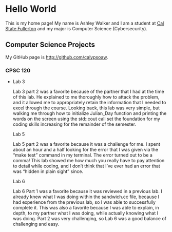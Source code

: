 # Hello World

This is my home page! My name is Ashley Walker and I am a student at [Cal State Fullerton](http://www.fullerton.edu/) and my major is Computer Science (Cybersecurity).

## Computer Science Projects

My GitHub page is http://github.com/calypsoaw.

### CPSC 120

* Lab 3
  
  Lab 3 part 2 was a favorite because of the partner that I had at the time of this lab. He explained to me thoroughly how to attack the problem, and it allowed me to appropriately retain the information that I needed to excel through the course. Looking back, this lab was very simple, but walking me through how to initialize Julian_Day function and printing the words on the screen using the std::cout call set the foundation for my coding skills increasing for the remainder of the semester.

  Lab 5 
  
  Lab 5 part 2 was a favorite because it was a challenge for me. I spent about an hour and a half looking for the error that I was given via the “make test” command in my terminal. The error turned out to be a comma! This lab showed me how much you really have to pay attention to detail while coding, and I don’t think that I’ve ever had an error that was “hidden in plain sight” since. 

  Lab 6

  Lab 6 Part 1 was a favorite because it was reviewed in a previous lab. I already knew what I was doing within the sandwich.cc file, because I had experience from the previous lab, so I was able to successfully complete it. This was also a favorite because I was able to explain, in depth, to my partner what I was doing, while actually knowing what I was doing. Part 2 was very challenging, so Lab 6 was a good balance of challenging and easy. 
